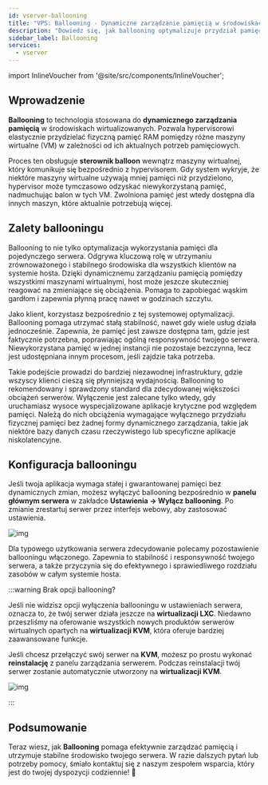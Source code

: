 ```yaml
---
id: vserver-ballooning
title: "VPS: Ballooning - Dynamiczne zarządzanie pamięcią w środowiskach serwerów wirtualnych"
description: "Dowiedz się, jak ballooning optymalizuje przydział pamięci między maszynami wirtualnymi, poprawiając stabilność i wydajność serwera → Sprawdź teraz"
sidebar_label: Ballooning
services:
  - vserver
---
```


import InlineVoucher from '@site/src/components/InlineVoucher';

## Wprowadzenie

**Ballooning** to technologia stosowana do **dynamicznego zarządzania pamięcią** w środowiskach wirtualizowanych. Pozwala hypervisorowi elastycznie przydzielać fizyczną pamięć RAM pomiędzy różne maszyny wirtualne (VM) w zależności od ich aktualnych potrzeb pamięciowych.

Proces ten obsługuje **sterownik balloon** wewnątrz maszyny wirtualnej, który komunikuje się bezpośrednio z hypervisorem. Gdy system wykryje, że niektóre maszyny wirtualne używają mniej pamięci niż przydzielono, hypervisor może tymczasowo odzyskać niewykorzystaną pamięć, nadmuchując balon w tych VM. Zwolniona pamięć jest wtedy dostępna dla innych maszyn, które aktualnie potrzebują więcej.



## Zalety ballooningu

Ballooning to nie tylko optymalizacja wykorzystania pamięci dla pojedynczego serwera. Odgrywa kluczową rolę w utrzymaniu zrównoważonego i stabilnego środowiska dla wszystkich klientów na systemie hosta. Dzięki dynamicznemu zarządzaniu pamięcią pomiędzy wszystkimi maszynami wirtualnymi, host może jeszcze skuteczniej reagować na zmieniające się obciążenia. Pomaga to zapobiegać wąskim gardłom i zapewnia płynną pracę nawet w godzinach szczytu.

Jako klient, korzystasz bezpośrednio z tej systemowej optymalizacji. Ballooning pomaga utrzymać stałą stabilność, nawet gdy wiele usług działa jednocześnie. Zapewnia, że pamięć jest zawsze dostępna tam, gdzie jest faktycznie potrzebna, poprawiając ogólną responsywność twojego serwera. Niewykorzystana pamięć w jednej instancji nie pozostaje bezczynna, lecz jest udostępniana innym procesom, jeśli zajdzie taka potrzeba.

Takie podejście prowadzi do bardziej niezawodnej infrastruktury, gdzie wszyscy klienci cieszą się płynniejszą wydajnością. Ballooning to rekomendowany i sprawdzony standard dla zdecydowanej większości obciążeń serwerów. Wyłączenie jest zalecane tylko wtedy, gdy uruchamiasz wysoce wyspecjalizowane aplikacje krytyczne pod względem pamięci. Należą do nich obciążenia wymagające wyłącznego przydziału fizycznej pamięci bez żadnej formy dynamicznego zarządzania, takie jak niektóre bazy danych czasu rzeczywistego lub specyficzne aplikacje niskolatencyjne.



## Konfiguracja ballooningu

Jeśli twoja aplikacja wymaga stałej i gwarantowanej pamięci bez dynamicznych zmian, możesz wyłączyć ballooning bezpośrednio w **panelu głównym serwera** w zakładce **Ustawienia → Wyłącz ballooning**. Po zmianie zrestartuj serwer przez interfejs webowy, aby zastosować ustawienia.

![img](https://screensaver01.zap-hosting.com/index.php/s/zK92KzbQ7LQe79d/download)

Dla typowego użytkowania serwera zdecydowanie polecamy pozostawienie ballooningu włączonego. Zapewnia to stabilność i responsywność twojego serwera, a także przyczynia się do efektywnego i sprawiedliwego rozdziału zasobów w całym systemie hosta.

:::warning Brak opcji ballooning?

Jeśli nie widzisz opcji wyłączenia ballooningu w ustawieniach serwera, oznacza to, że twój serwer działa jeszcze na **wirtualizacji LXC**. Niedawno przeszliśmy na oferowanie wszystkich nowych produktów serwerów wirtualnych opartych na **wirtualizacji KVM**, która oferuje bardziej zaawansowane funkcje.

Jeśli chcesz przełączyć swój serwer na **KVM**, możesz po prostu wykonać **reinstalację** z panelu zarządzania serwerem. Podczas reinstalacji twój serwer zostanie automatycznie utworzony na **wirtualizacji KVM**.

![img](https://screensaver01.zap-hosting.com/index.php/s/Mcq4SyD92XKSZ3E/download)

:::

## Podsumowanie

Teraz wiesz, jak **Ballooning** pomaga efektywnie zarządzać pamięcią i utrzymuje stabilne środowisko twojego serwera. W razie dalszych pytań lub potrzeby pomocy, śmiało kontaktuj się z naszym zespołem wsparcia, który jest do twojej dyspozycji codziennie! 🙂

<InlineVoucher />


<InlineVoucher />